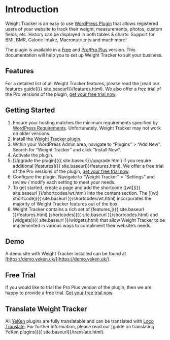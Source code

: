 # Introduction

Weight Tracker is an easy to use [WordPress Plugin](https://wordpress.org/plugins/weight-loss-tracker/) that allows registered users of your website to track their weight, measurements, photos, custom fields, etc. History can be displayed in both tables & charts. Support for BMI, BMR, Calorie Intake, Macronutrients and much more!    
    
The plugin is available in a [Free](https://wordpress.org/plugins/weight-loss-tracker/) and [Pro](https://shop.yeken.uk/product/weight-tracker-pro/)/[Pro Plus](https://shop.yeken.uk/product/weight-tracker-pro-plus/) version. This documentation will help you to set up Weight Tracker to suit your business.  
  
## Features  
  
For a detailed list of all Weight Tracker features, please read the [read our features guide]({{ site.baseurl}}/features.html).  We also offer a free trial of the Pro versions of the plugin, [get your free trial now](https://shop.yeken.uk/get-a-trial-license/).
## Getting Started  
  
 1. Ensure your hosting matches the minimum requirements specified by [WordPress Requirements](https://wordpress.org/about/requirements/). Unfortunately, Weight Tracker may not work on older versions.  
 2. Install the [Weight Tracker plugin](https://wordpress.org/plugins/weight-loss-tracker/).  
   1. Within your WordPress Admin area, navigate to “Plugins” > “Add New”. Search for “Weight Tracker” and click “Install Now”.  
   2. Activate the plugin.  
   3. [Upgrade the plugin]({{ site.baseurl}}/upgrade.html) if you require additional [features]({{ site.baseurl}}/features.html). We offer a free trial of the Pro versions of the plugin, [get your free trial now](https://shop.yeken.uk/get-a-trial-license/).
   4. Configure the plugin. Navigate to “Weight Tracker” > “Settings” and review / modify each setting to meet your needs.  
   5. To get started, create a page and add the  shortcode [[wt]]({{ site.baseurl }}/shortcodes/wt.html)  into the content section. The  [[wt] shortcode]({{ site.baseurl }}/shortcodes/wt.html)  incorporates the majority of Weight Tracker features out of the box.  
   6. Weight Tracker contains a rich set of  [features,]({{ site.baseurl }}/features.html) [shortcodes]({{ site.baseurl }}/shortcodes.html)  and  [widgets]({{ site.baseurl }}/widgets.html) that allow Weight Tracker to be implemented in various ways to compliment their website’s needs.  

## Demo

A demo site with Weight Tracker installed can be found at [https://demo.yeken.uk/](https://demo.yeken.uk/).

## Free Trial 

If you would like to trial the Pro Plus version of the plugin, then we are happy to provide a free trial. [Get your free trial now](https://shop.yeken.uk/get-a-trial-license/). 

## Translate Weight Tracker  
All [YeKen](https://www.yeken.uk) plugins are fully translatable and can be translated with [Loco Translate](https://en-gb.wordpress.org/plugins/loco-translate/). For further information, please read our [guide on translating YeKen plugins]({{ site.baseurl}}/translate.html).